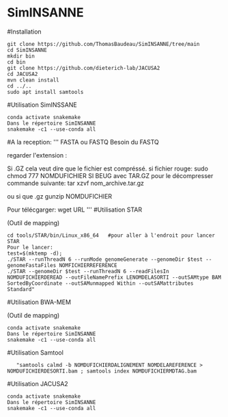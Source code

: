 # SimINSANNE



#Installation
```
git clone https://github.com/ThomasBaudeau/SimINSANNE/tree/main
cd SimINSANNE
mkdir bin
cd bin
git clone https://github.com/dieterich-lab/JACUSA2
cd JACUSA2
mvn clean install
cd ../..
sudo apt install samtools
```

#Utilisation SimINSSANE
```
conda activate snakemake
Dans le répertoire SimINSANNE
snakemake -c1 --use-conda all
```


#A la reception:
'''
FASTA ou FASTQ
Besoin du FASTQ

regarder l'extension :

Si .GZ cela veut dire que le fichier est compréssé.
si fichier rouge:
sudo chmod 777 NOMDUFICHIER
SI BEUG avec TAR.GZ pour le décompresser commande suivante: 
tar xzvf nom_archive.tar.gz

ou 
si que .gz
gunzip NOMDUFICHIER


Pour télécgarger:
wget URL 
'''
#Utilisation STAR

(Outil de mapping)
```
cd tools/STAR/bin/Linux_x86_64   #pour aller à l'endroit pour lancer STAR
Pour le lancer:
test=$(mktemp -d);
./STAR --runThreadN 6 --runMode genomeGenerate --genomeDir $test --genomeFastaFiles NOMFICHIERREFERENCE
./STAR --genomeDir $test --runThreadN 6 --readFilesIn NOMDUFICHIERDEREAD --outFileNamePrefix LENOMDELASORTI --outSAMtype BAM SortedByCoordinate --outSAMunmapped Within --outSAMattributes Standard"

```


#Utilisation BWA-MEM

(Outil de mapping)
```
conda activate snakemake
Dans le répertoire SimINSANNE
snakemake -c1 --use-conda all
```

#Utilisation Samtool
```
   "samtools calmd -b NOMDUFICHIERDALIGNEMENT NOMDELAREFERENCE > NOMDUFICHIERDESORTI.bam ; samtools index NOMDUFICHIERMDTAG.bam
```

#Utilisation JACUSA2
```
conda activate snakemake
Dans le répertoire SimINSANNE
snakemake -c1 --use-conda all
```
